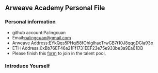 ## Arweave Academy Personal File

### Personal information

- github account:Palingcuan
- Email:palingcuan@gmail.com
- Arweave Address:EYkQqs5PHqi58fOhIgIhaeTrwGB7t10J8qqgDGIa93o
- ETH Address:0xBb76EF46a21Ff1731EEF23e75e933be3a9Ea61DB
- Please finish this [form](https://docs.google.com/forms/d/e/1FAIpQLSfWA5fIIcBgmRppm3jNz5vmf9Mai_QMVil-2pO4r7YKn_Zhtw/viewform?usp=sf_link) to join in the talent pool.

### Introduce Yourself
